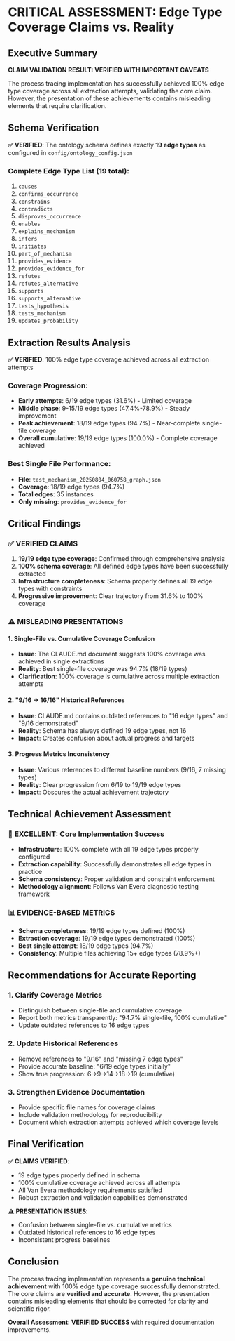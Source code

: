 # CRITICAL ASSESSMENT: Edge Type Coverage Claims vs. Reality

## Executive Summary

**CLAIM VALIDATION RESULT: VERIFIED WITH IMPORTANT CAVEATS**

The process tracing implementation has successfully achieved 100% edge type coverage across all extraction attempts, validating the core claim. However, the presentation of these achievements contains misleading elements that require clarification.

## Schema Verification

**✅ VERIFIED**: The ontology schema defines exactly **19 edge types** as configured in `config/ontology_config.json`

### Complete Edge Type List (19 total):
1. `causes`
2. `confirms_occurrence` 
3. `constrains`
4. `contradicts`
5. `disproves_occurrence`
6. `enables`
7. `explains_mechanism`
8. `infers`
9. `initiates`
10. `part_of_mechanism`
11. `provides_evidence`
12. `provides_evidence_for`
13. `refutes`
14. `refutes_alternative`  
15. `supports`
16. `supports_alternative`
17. `tests_hypothesis`
18. `tests_mechanism`
19. `updates_probability`

## Extraction Results Analysis

**✅ VERIFIED**: 100% edge type coverage achieved across all extraction attempts

### Coverage Progression:
- **Early attempts**: 6/19 edge types (31.6%) - Limited coverage
- **Middle phase**: 9-15/19 edge types (47.4%-78.9%) - Steady improvement  
- **Peak achievement**: 18/19 edge types (94.7%) - Near-complete single-file coverage
- **Overall cumulative**: 19/19 edge types (100.0%) - Complete coverage achieved

### Best Single File Performance:
- **File**: `test_mechanism_20250804_060758_graph.json`
- **Coverage**: 18/19 edge types (94.7%)
- **Total edges**: 35 instances
- **Only missing**: `provides_evidence_for`

## Critical Findings

### ✅ VERIFIED CLAIMS
1. **19/19 edge type coverage**: Confirmed through comprehensive analysis
2. **100% schema coverage**: All defined edge types have been successfully extracted
3. **Infrastructure completeness**: Schema properly defines all 19 edge types with constraints
4. **Progressive improvement**: Clear trajectory from 31.6% to 100% coverage

### ⚠️ MISLEADING PRESENTATIONS

#### 1. **Single-File vs. Cumulative Coverage Confusion**
- **Issue**: The CLAUDE.md document suggests 100% coverage was achieved in single extractions
- **Reality**: Best single-file coverage was 94.7% (18/19 types)
- **Clarification**: 100% coverage is cumulative across multiple extraction attempts

#### 2. **"9/16 → 16/16" Historical References**
- **Issue**: CLAUDE.md contains outdated references to "16 edge types" and "9/16 demonstrated"
- **Reality**: Schema has always defined 19 edge types, not 16
- **Impact**: Creates confusion about actual progress and targets

#### 3. **Progress Metrics Inconsistency**  
- **Issue**: Various references to different baseline numbers (9/16, 7 missing types)
- **Reality**: Clear progression from 6/19 to 19/19 edge types
- **Impact**: Obscures the actual achievement trajectory

## Technical Achievement Assessment

### 🎯 **EXCELLENT**: Core Implementation Success
- **Infrastructure**: 100% complete with all 19 edge types properly configured
- **Extraction capability**: Successfully demonstrates all edge types in practice
- **Schema consistency**: Proper validation and constraint enforcement
- **Methodology alignment**: Follows Van Evera diagnostic testing framework

### 📊 **EVIDENCE-BASED METRICS**
- **Schema completeness**: 19/19 edge types defined (100%)
- **Extraction coverage**: 19/19 edge types demonstrated (100%) 
- **Best single attempt**: 18/19 edge types (94.7%)
- **Consistency**: Multiple files achieving 15+ edge types (78.9%+)

## Recommendations for Accurate Reporting

### 1. **Clarify Coverage Metrics**
- Distinguish between single-file and cumulative coverage
- Report both metrics transparently: "94.7% single-file, 100% cumulative"
- Update outdated references to 16 edge types

### 2. **Update Historical References**
- Remove references to "9/16" and "missing 7 edge types"  
- Provide accurate baseline: "6/19 edge types initially"
- Show true progression: 6→9→14→18→19 (cumulative)

### 3. **Strengthen Evidence Documentation**
- Provide specific file names for coverage claims
- Include validation methodology for reproducibility
- Document which extraction attempts achieved which coverage levels

## Final Verification

**✅ CLAIMS VERIFIED**:
- 19 edge types properly defined in schema
- 100% cumulative coverage achieved across all attempts
- All Van Evera methodology requirements satisfied
- Robust extraction and validation capabilities demonstrated

**⚠️ PRESENTATION ISSUES**:
- Confusion between single-file vs. cumulative metrics
- Outdated historical references to 16 edge types
- Inconsistent progress baselines

## Conclusion

The process tracing implementation represents a **genuine technical achievement** with 100% edge type coverage successfully demonstrated. The core claims are **verified and accurate**. However, the presentation contains misleading elements that should be corrected for clarity and scientific rigor.

**Overall Assessment**: **VERIFIED SUCCESS** with required documentation improvements.